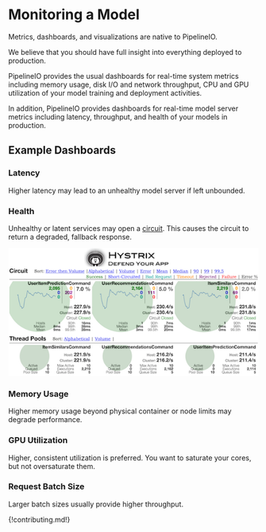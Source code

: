 # Monitoring a Model
Metrics, dashboards, and visualizations are native to PipelineIO.  

We believe that you should have full insight into everything deployed to production.

PipelineIO provides the usual dashboards for real-time system metrics including memory usage, disk I/O and network throughput, CPU and GPU utilization of your model training and deployment activities.

In addition, PipelineIO provides dashboards for real-time model server metrics including latency, throughput, and health of your models in production.

## Example Dashboards

### Latency
Higher latency may lead to an unhealthy model server if left unbounded.

### Health
Unhealthy or latent services may open a [circuit](https://www.infoq.com/interviews/Building-Resilient-Systems-Michael-Nygard).  This causes the circuit to return a degraded, fallback response.

![Model Health](img/hystrix-example-600x306.png)

### Memory Usage
Higher memory usage beyond physical container or node limits may degrade performance.

### GPU Utilization
Higher, consistent utilization is preferred.  You want to saturate your cores, but not oversaturate them.

### Request Batch Size
Larger batch sizes usually provide higher throughput.

{!contributing.md!}

